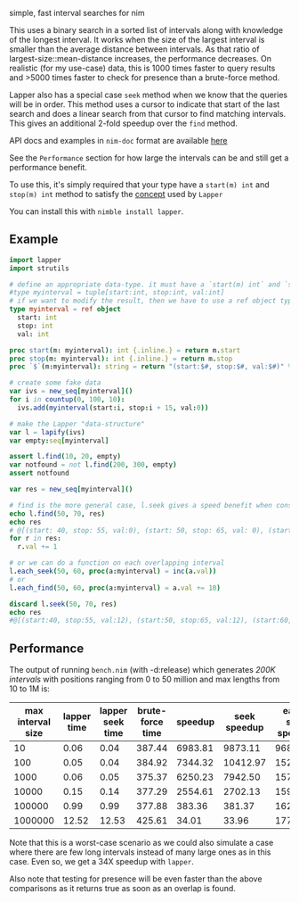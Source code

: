 simple, fast interval searches for nim

This uses a binary search in a sorted list of intervals along with knowledge of the longest interval.
It works when the size of the largest interval is smaller than the average distance between intervals.
As that ratio of largest-size::mean-distance increases, the performance decreases.
On realistic (for my use-case) data, this is 1000 times faster to query results and >5000
times faster to check for presence than a brute-force method. 

Lapper also has a special case `seek` method when we know that the queries will be in order.
This method uses a cursor to indicate that start of the last search and does a linear search
from that cursor to find matching intervals. This gives an additional 2-fold speedup over
the `find` method.

API docs and examples in `nim-doc` format are available [here](https://brentp.github.io/nim-lapper/index.html)

See the `Performance` section for how large the intervals can be and still get a performance
benefit.

To use this, it's simply required that your type have a `start(m) int` and `stop(m) int` method to satisfy
the [concept](https://nim-lang.org/docs/manual.html#generics-concepts) used by `Lapper`

You can install this with `nimble install lapper`.

## Example

```nim
import lapper
import strutils

# define an appropriate data-type. it must have a `start(m) int` and `stop(m) int` method.
#type myinterval = tuple[start:int, stop:int, val:int]
# if we want to modify the result, then we have to use a ref object type
type myinterval = ref object
  start: int
  stop: int
  val: int

proc start(m: myinterval): int {.inline.} = return m.start
proc stop(m: myinterval): int {.inline.} = return m.stop
proc `$`(m:myinterval): string = return "(start:$#, stop:$#, val:$#)" % [$m.start, $m.stop, $m.val]

# create some fake data
var ivs = new_seq[myinterval]()
for i in countup(0, 100, 10):
  ivs.add(myinterval(start:i, stop:i + 15, val:0))

# make the Lapper "data-structure"
var l = lapify(ivs)
var empty:seq[myinterval]

assert l.find(10, 20, empty)
var notfound = not l.find(200, 300, empty)
assert notfound

var res = new_seq[myinterval]()

# find is the more general case, l.seek gives a speed benefit when consecutive queries are in order.
echo l.find(50, 70, res)
echo res
# @[(start: 40, stop: 55, val:0), (start: 50, stop: 65, val: 0), (start: 60, stop: 75, val: 0), (start: 70, stop: 85, val: 0)]
for r in res:
  r.val += 1

# or we can do a function on each overlapping interval
l.each_seek(50, 60, proc(a:myinterval) = inc(a.val))
# or
l.each_find(50, 60, proc(a:myinterval) = a.val += 10)

discard l.seek(50, 70, res)
echo res
#@[(start:40, stop:55, val:12), (start:50, stop:65, val:12), (start:60, stop:75, val:1)]

```


## Performance

The output of running `bench.nim` (with -d:release) which generates *200K intervals*
with positions ranging from 0 to 50 million and max lengths from 10 to 1M is:

| max interval size | lapper time | lapper seek time | brute-force time | speedup | seek speedup | each-seek speedup |
| ----------------- | ----------- | ---------------- | ---------------  | ------- | ------------ | ----------------- |
|10|0.06|0.04|387.44|6983.81|9873.11|9681.66|
|100|0.05|0.04|384.92|7344.32|10412.97|15200.84|
|1000|0.06|0.05|375.37|6250.23|7942.50|15703.24|
|10000|0.15|0.14|377.29|2554.61|2702.13|15942.76|
|100000|0.99|0.99|377.88|383.36|381.37|16241.61|
|1000000|12.52|12.53|425.61|34.01|33.96|17762.58|

Note that this is a worst-case scenario as we could also 
simulate a case where there are few long intervals instead of
many large ones as in this case. Even so, we get a 34X speedup with `lapper`.

Also note that testing for presence will be even faster than
the above comparisons as it returns true as soon as an overlap is found.
